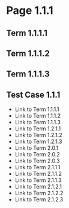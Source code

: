 # Page 1.1.1

## Term 1.1.1.1



## Term 1.1.1.2



## Term 1.1.1.3



## Test Case 1.1.1

- Link to Term 1.1.1.1
- Link to Term 1.1.1.2
- Link to Term 1.1.1.3
- Link to Term 1.2.1.1
- Link to Term 1.2.1.2
- Link to Term 1.2.1.3
- Link to Term 2.0.1
- Link to Term 2.0.2
- Link to Term 2.0.3
- Link to Term 2.1.1.1
- Link to Term 2.1.1.2
- Link to Term 2.1.1.3
- Link to Term 2.1.2.1
- Link to Term 2.1.2.2
- Link to Term 2.1.2.3

